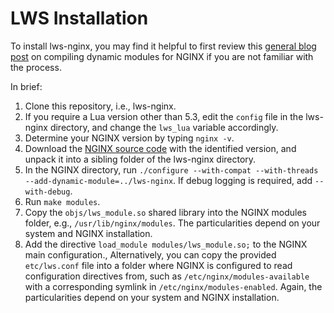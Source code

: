 # LWS Installation

To install lws-nginx, you may find it helpful to first review this
[general blog post](https://www.nginx.com/blog/compiling-dynamic-modules-nginx-plus/)
on compiling dynamic modules for NGINX if you are not familiar with the process.

In brief:

1. Clone this repository, i.e., lws-nginx.
1. If you require a Lua version other than 5.3, edit the `config` file in the lws-nginx directory,
and change the `lws_lua` variable accordingly.
1. Determine your NGINX version by typing `nginx -v`.
1. Download the [NGINX source code](https://nginx.org/download/) with the identified version,
and unpack it into a sibling folder of the lws-nginx directory.
1. In the NGINX directory, run
`./configure --with-compat --with-threads --add-dynamic-module=../lws-nginx`. If debug logging is
required, add `--with-debug`.
1. Run `make modules`.
1. Copy the `objs/lws_module.so` shared library into the NGINX modules folder, e.g.,
`/usr/lib/nginx/modules`. The particularities depend on your system and NGINX installation.
1. Add the directive `load_module modules/lws_module.so;` to the NGINX main configuration.,
Alternatively, you can copy the provided `etc/lws.conf` file into a folder where NGINX is
configured to read configuration directives from, such as `/etc/nginx/modules-available` with a
corresponding symlink in `/etc/nginx/modules-enabled`. Again, the particularities depend on
your system and NGINX installation.
